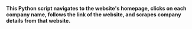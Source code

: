 **This Python script navigates to the website's homepage, clicks on each company name, follows the link of the website, and scrapes company details from that website.**
